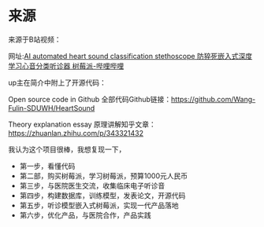 # 来源

来源于B站视频：

网址:[AI automated heart sound classification stethoscope 防猝死嵌入式深度学习心音分类听诊器 树莓派-哔哩哔哩](https://b23.tv/sXKT3nj)


up主在简介中附上了开源代码：

Open source code in Github 全部代码Github链接：https://github.com/Wang-Fulin-SDUWH/HeartSound

Theory explanation essay 原理讲解知乎文章：https://zhuanlan.zhihu.com/p/343321432



我认为这个项目很棒，我想复现一下，

* 第一步，看懂代码
* 第二部，购买树莓派，学习树莓派，预算1000元人民币
* 第三步，与医院医生交流，收集临床电子听诊音
* 第四步，构建数据库，训练模型，发表论文，开源代码
* 第五步，听诊模型嵌入式树莓派，实现一代产品落地
* 第六步，优化产品，与医院合作，产品实践


[]()